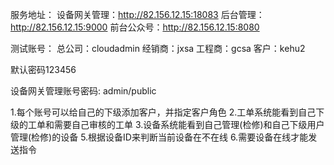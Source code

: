 
服务地址：
设备网关管理：http://82.156.12.15:18083
后台管理：http://82.156.12.15:9000
前台公众号：http://82.156.12.15:8080

测试账号：
总公司：cloudadmin
经销商：jxsa
工程商：gcsa
客户：kehu2

默认密码123456

设备网关管理账号密码: admin/public

1.每个账号可以给自己的下级添加客户，并指定客户角色
2.工单系统能看到自己下级的工单和需要自己审核的工单
3.设备系统能看到自己管理(检修)和自己下级用户管理(检修)的设备
5.根据设备ID来判断当前设备在不在线
6.需要设备在线才能发送指令